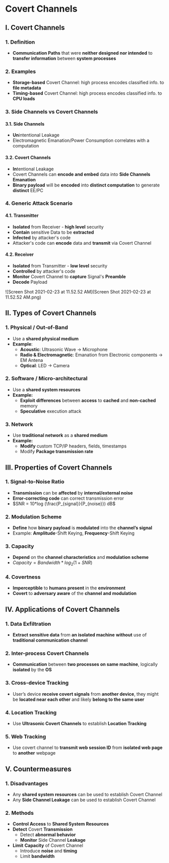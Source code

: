 # Covert Channels

## I. Covert Channels

### 1. Definition

- **Communication Paths** that were **neither designed nor intended** to **transfer information** between **system processes**

### 2. Examples

- **Storage-based** Covert Channel: high process encodes classified info. to **file metadata**
- **Timing-based** Covert Channel: high process encodes classified info. to **CPU loads**

### 3. Side Channels vs Covert Channels

#### 3.1. Side Channels

- **Un**intentional Leakage
- Electromagnetic Emanation/Power Consumption correlates with a computation

#### 3.2. Covert Channels

- **In**tentional Leakage
- Covert Channels can **encode and embed** data into **Side Channels Emanation**
- **Binary payload** will be **encoded** into **distinct computation** to generate **distinct** EE/PC

### 4. Generic Attack Scenario

#### 4.1. Transmitter

- **Isolated** from Receiver - **high level** security
- **Contain** sensitive Data to be **extracted**
- **Infected** by attacker's code
- Attacker's code can **encode** data and **transmit** via Covert Channel

#### 4.2. Receiver

- **Isolated** from Transmitter - **low level** security
- **Controlled** by attacker's code
- **Monitor** Covert Channel to **capture** Signal's **Preamble**
- **Decode** Payload

![Screen Shot 2021-02-23 at 11.52.52 AM](Screen Shot 2021-02-23 at 11.52.52 AM.png)

## II. Types of Covert Channels

### 1. Physical / Out-of-Band

- Use a **shared physical medium**
- **Example**:
  - **Acoustic**: Ultrasonic Wave $\rightarrow$ Microphone
  - **Radio & Electromagnetic**: Emanation from Electronic components $\rightarrow$ EM Antena
  - **Optical**: LED $\rightarrow$ Camera

### 2. Software / Micro-architectural

- Use a **shared system resources**
- **Example:**
  - **Exploit** **differences** between **access** to **cached** and **non-cached** memory
  - **Speculative** execution attack

### 3. Network

- Use **traditional network** as a **shared medium**
- **Example:**
  - **Modify** custom TCP/IP headers, fields, timestamps
  - Modify **Package transmission rate**

## III. Properties of Covert Channels

### 1. Signal-to-Noise Ratio

- **Transmission** can be **affected** by **internal/external noise**
- **Error-correcting code** can correct transmission error
- $SNR = 10*log (\frac{P_{signal}}{P_{noise}}) dB$

### 2. Modulation Scheme

- **Define** how **binary payload** is **modulated** into the **channel’s signal**
- Example: **Amplitude**-Shift Keying, **Frequency**-Shift Keying

### 3. Capacity

- **Depend** on the **channel characteristics** and **modulation scheme**
- $Capacity = Bandwidth * log_2(1 + SNR)$

### 4. Covertness

- **Imperceptible** to **humans present** in the **environment**
- **Covert** to **adversary aware** of the **channel and modulation**

## IV. Applications of Covert Channels

### 1. Data Exfiltration

- **Extract sensitive data** from **an isolated machine** **without** use of **traditional communication channel**

### 2. Inter-process Covert Channels

- **Communication** between **two processes on same machine**, logically **isolated** by the **OS**

### 3. Cross-device Tracking

- User’s device **receive covert signals** from **another device**, they might be **located near each other** and likely **belong to the same user**

### 4. Location Tracking

- Use **Ultrasonic Covert Channels** to establish **Location Tracking**

### 5. Web Tracking

- Use covert channel to **transmit web session ID** from **isolated web page** to **another** webpage

## V. Countermeasures

### 1. Disadvantages

- Any **shared system resources** can be used to establish Covert Channel
- Any **Side Channel Leakage** can be used to establish Covert Channel

### 2. Methods

- **Control Access** to **Shared System Resources**
- **Detect** Covert **Transmission**
  - Detect **abnormal behavior**
  - **Monitor** Side Channel **Leakage**
- **Limit** **Capacity** of Covert Channel
  - Introduce **noise** and **timing**
  - Limit **bandwidth**





